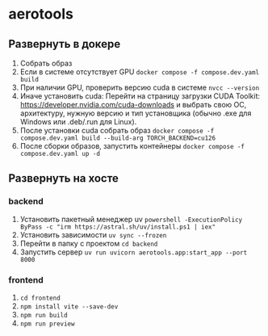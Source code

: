 # aerotools
## Развернуть в докере
1. Собрать образ
2. Если в системе отсутствует GPU 
    `docker compose -f compose.dev.yaml build`
3. При наличии GPU, проверить версию cuda в системе `nvcc --version`
4. Иначе установить cuda: Перейти на страницу загрузки CUDA Toolkit: https://developer.nvidia.com/cuda-downloads и выбрать свою ОС, архитектуру, нужную версию и тип установщика (обычно .exe для Windows или .deb/.run для Linux).
5. После установки cuda собрать образ `docker compose -f compose.dev.yaml build --build-arg TORCH_BACKEND=cu126`
6. После сборки образов, запустить контейнеры `docker compose -f compose.dev.yaml up -d`

## Развернуть на хосте 
### backend
1. Установить пакетный менеджер uv
`powershell -ExecutionPolicy ByPass -c "irm https://astral.sh/uv/install.ps1 | iex"`
2. Установить зависимости
`uv sync --frozen`
3. Перейти в папку с проектом
`cd backend`
4. Запустить сервер
`uv run uvicorn aerotools.app:start_app --port 8000`

### frontend
1. `cd frontend`
2. `npm install vite --save-dev`
3. `npm run build`
4. `npm run preview`